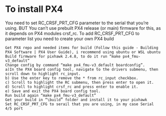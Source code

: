 # To install PX4
You need to set RC_CRSF_PRT_CFG parameter to the serial that you’re using. BUT You can’t use prebuilt PX4 release (or main) firmware for this, as it depends on PX4 modules crsf_rc. To add RC_CRSF_PRT_CFG to parameter list you need to create your own PX4 build

    Get PX4 repo and needed items for build (Follow this guide - Building PX4 Software | PX4 User Guide), i recommend using ubuntu or WSL ubuntu
    Build firmware for pixhawk 2.4.8, to do it run “make px4_fmu-v3_default”
    Change config by command “make px4_fmu-v3_default boardconfig”.
    a)In the PX4 board config tool, navigate to the drivers submenu, then scroll down to highlight rc_input.
    b) Use the enter key to remove the * from rc_input checkbox.
    c) Scroll to highlight the RC submenu, then press enter to open it.
    d) Scroll to highlight crsf_rc and press enter to enable it.
    e) Save and exit the PX4 board config tool.
    Run build again “make px4_fmu-v3_default”
    Get your build in “\build” folder and install it to your pixhawk
    Set RC_CRSF_PRT_CFG to serail that you are using, in my case Serial 4/5 port
